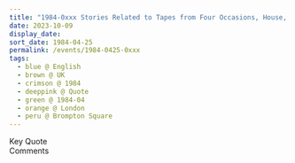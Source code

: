```yaml
---
title: "1984-0xxx Stories Related to Tapes from Four Occasions, House, 48 Brompton Square, Knightsbridge, London, UK"
date: 2023-10-09
display_date: 
sort_date: 1984-04-25
permalink: /events/1984-0425-0xxx
tags:
  - blue @ English
  - brown @ UK
  - crimson @ 1984
  - deeppink @ Quote
  - green @ 1984-04
  - orange @ London
  - peru @ Brompton Square
---
```


<wave-list>
  <list-title color="green" width="75">Key Quote</list-title>
  <list-item color="BlanchedAlmond"  width="200"></list-item>
  <list-item color="Lavender"></list-item>
  <list-item color="BlanchedAlmond"></list-item>
</wave-list>

<br>

<wave-list>
  <list-title color="green" width="75">Comments</list-title>
  <list-item color="BlanchedAlmond"  width="200"></list-item>
  <list-item color="Lavender"></list-item>
  <list-item color="BlanchedAlmond"></list-item>
</wave-list>